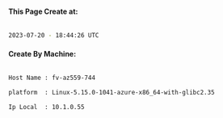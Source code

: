 
   
#### This Page Create at:

```bash

2023-07-20 - 18:44:26 UTC

```

#### Create By Machine:

```bash

Host Name : fv-az559-744

platform  : Linux-5.15.0-1041-azure-x86_64-with-glibc2.35

Ip Local  : 10.1.0.55

```

